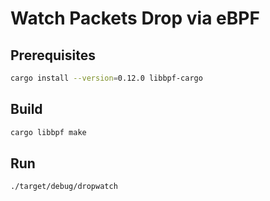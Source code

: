 # Watch Packets Drop via eBPF

## Prerequisites

```sh
cargo install --version=0.12.0 libbpf-cargo
```

## Build

```sh
cargo libbpf make
```

## Run

```sh
./target/debug/dropwatch
```
